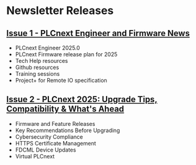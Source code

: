# Newsletter Releases
## [Issue 1 - PLCnext Engineer and Firmware News](https://scnem.com/a.php?sid=i7hur.egt0g4,f=1,u=025aa0cca8067cadbb6d36267b57da74,n=i7hur.egt0g4)
- PLCnext Engineer 2025.0
- PLCnext Firmware release plan for 2025
- Tech Help resources
- Github resources
- Training sessions
- Project+ for Remote IO specification

## [Issue 2 - PLCnext 2025: Upgrade Tips, Compatibility & What's Ahead](https://scnem.com/a.php?sid=iggta.i1i57g,f=1,u=025aa0cca8067cadbb6d36267b57da74,n=iggta.i1i57g&utm_source=newsletter&utm_medium=email&utm_campaign=IMA%20General)
- Firmware and Feature Releases
- Key Recommendations Before Upgrading
- Cybersecurity Compliance
- HTTPS Certificate Management
- FDCML Device Updates
- Virtual PLCnext
